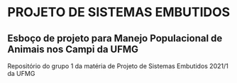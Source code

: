 # PROJETO DE SISTEMAS EMBUTIDOS
## Esboço de projeto para Manejo Populacional de Animais nos Campi da UFMG

 Repositório do grupo 1 da matéria de Projeto de Sistemas Embutidos 2021/1 da UFMG

